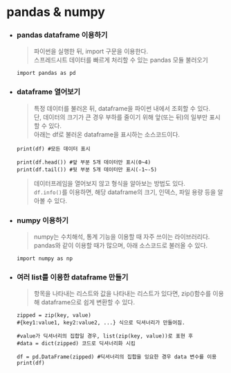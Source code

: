 # pandas & numpy

-   ### pandas dataframe 이용하기

    > 파이썬을 실행한 뒤, import 구문을 이용한다.<br>
    > 스프레드시트 데이터를 빠르게 처리할 수 있는 pandas 모듈 불러오기

    ```{.Python}
    import pandas as pd
    ```

-   ### dataframe 열어보기

    > 특정 데이터를 불러온 뒤, dataframe을 파이썬 내에서 조회할 수 있다.<br>
    >  단, 데이터의 크기가 큰 경우 부하를 줄이기 위해 앞(또는 뒤)의 일부만 표시할 수 있다.<br>
    >  아래는 df로 불러온 dataframe을 표시하는 소스코드이다.

    ```{.python}
    print(df) #모든 데이터 표시

    print(df.head()) #앞 부분 5개 데이터만 표시(0~4)
    print(df.tail()) #뒷 부분 5개 데이터만 표시(-1~-5)
    ```

    > 데이터프레임을 열어보지 않고 형식을 알아보는 방법도 있다.<br>
    >  `df.info()`를 이용하면, 해당 dataframe의 크기, 인덱스, 파일 용량 등을 알아볼 수 있다.

-   ### numpy 이용하기

    > numpy는 수치해석, 통계 기능을 이용할 때 자주 쓰이는 라이브러리다.<br>
    pandas와 같이 이용할 때가 많으며, 아래 소스코드로 불러올 수 있다.

    ```{.Python}
    import numpy as np
    ```

-  ### 여러 list를 이용한 dataframe 만들기

    > 항목을 나타내는 리스트와 값을 나타내는 리스트가 있다면, zip()함수를 이용해 dataframe으로 쉽게
변환할 수 있다.<br>

    ```{.python}
    zipped = zip(key, value)
    #{key1:value1, key2:value2, ...} 식으로 딕셔너리가 만들어짐.

    #value가 딕셔너리의 집합일 경우, list(zip(key, value))로 표현 후
    #data = dict(zipped) 코드로 딕셔너리화 시킴

    df = pd.DataFrame(zipped) #딕셔너리의 집합을 잉요한 경우 data 변수를 이용
    print(df)
    ```
